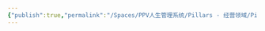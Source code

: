```yaml
---
{"publish":true,"permalink":"/Spaces/PPV人生管理系统/Pillars - 经营领域/Pillars - 人生经营领域/运动/增肌减脂计划/肌肉部位库/肌肉库/竖脊肌.md","created":"2025-07-07T18:08:58.475+08:00","modified":"2025-07-09T00:23:33.062+08:00","published":"2025-07-09T00:23:33.062+08:00","cssclasses":""}
---
```



